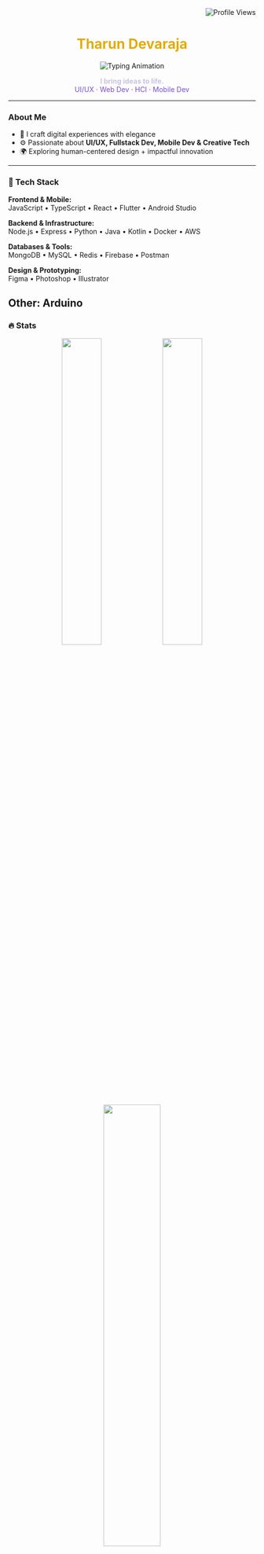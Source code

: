 <div align="right">
  <img src="https://komarev.com/ghpvc/?username=d3varaja&color=E2AC0C&style=flat-square" alt="Profile Views" />
</div>

<h1 align="center" style="color:#E2AC0C;">Tharun Devaraja</h1>

<div align="center">
  <img src="https://readme-typing-svg.herokuapp.com/?lines=UI/UX+Designer;Full+Stack+Developer;Creative+Technologist;Mobile+App+Developer&font=Fira%20Code&center=true&width=380&height=50&color=E2AC0C&size=22" alt="Typing Animation" />
</div>

<p align="center">
  <b style="color:#CAC3DF;">I bring ideas to life.</b><br>
  <span style="color:#794ED1;">UI/UX · Web Dev · HCI · Mobile Dev</span>
</p>

---

### About Me
- 🎨 I craft digital experiences with elegance    
- ⚙️ Passionate about **UI/UX, Fullstack Dev, Mobile Dev & Creative Tech**  
- 🌍 Exploring human-centered design + impactful innovation  

---

### 🧰 Tech Stack

**Frontend & Mobile:**  
JavaScript • TypeScript • React • Flutter • Android Studio

**Backend & Infrastructure:**  
Node.js • Express • Python • Java • Kotlin • Docker • AWS

**Databases & Tools:**  
MongoDB • MySQL • Redis • Firebase • Postman

**Design & Prototyping:**  
Figma • Photoshop • Illustrator

**Other:**
Arduino
---

### 🔥 Stats
<div align="center">
  <img src="https://github-readme-stats.vercel.app/api?username=d3varaja&show_icons=true&hide_border=true&bg_color=1A032F&title_color=E2AC0C&text_color=CAC3DF&icon_color=E2AC0C&count_private=true&include_all_commits=true&cache_seconds=1800" width="40%" />
  <img src="https://github-readme-stats.vercel.app/api/top-langs/?username=d3varaja&layout=compact&hide_border=true&bg_color=1A032F&title_color=E2AC0C&text_color=CAC3DF&icon_color=E2AC0C&langs_count=10&exclude_repo=d3varaja&hide=html,css&custom_title=Most%20Used%20Languages" width="40%" />
</div>

<div align="center">
  <img src="https://github-readme-streak-stats.herokuapp.com/?user=d3varaja&theme=dark&background=1A032F&ring=E2AC0C&fire=E2AC0C&currStreakLabel=CAC3DF&sideLabels=CAC3DF&currStreakNum=E2AC0C&sideNums=E2AC0C&dates=CAC3DF&hide_border=true" width="48%" />
</div>



---

### 🧪 Mini Project Dump
👉 <a href="https://github.com/pocket-projects" target="_blank" rel="noopener noreferrer" style="background-color:#28a745;color:white;padding:5px 15px;border-radius:6px;text-decoration:none;font-weight:bold;">Pocket Projects</a>  
🚀 A mini-lab of ideas: experimental UIs, interactions, games, micro-apps.

---

### 🤝 Let's Connect
<p align="center" style="font-family: 'Segoe UI', Tahoma, Geneva, Verdana, sans-serif; font-size: 15px; color: white; font-weight: 600; letter-spacing: 0.03em;">
  <span style="display: inline-flex; align-items: center; gap: 8px;">
    <a href="https://www.instagram.com/d3varajaa" target="_blank" rel="noopener noreferrer">
      <img src="https://gist.githubusercontent.com/cxmeel/0dbc95191f239b631c3874f4ccf114e2/raw/instagram-icon.svg" width="32" height="32" alt="Instagram Icon" />
    </a>
  </span>
  &nbsp;&nbsp;&nbsp;&nbsp;
  <span style="display: inline-flex; align-items: center; gap: 8px;">
    <a href="https://linkedin.com/in/d3varaja" target="_blank" rel="noopener noreferrer">
      <img src="https://cdn-icons-png.flaticon.com/512/174/174857.png" width="32" height="32" alt="LinkedIn Icon" />
    </a>
  </span>
  &nbsp;&nbsp;&nbsp;&nbsp;
  <span style="display: inline-flex; align-items: center; gap: 8px;">
    <a href="https://github.com/d3varaja" target="_blank" rel="noopener noreferrer">
      <img src="https://gist.githubusercontent.com/cxmeel/0dbc95191f239b631c3874f4ccf114e2/raw/github-icon.svg" width="32" height="32" alt="GitHub Icon" />
    </a>
  </span>
</p>
